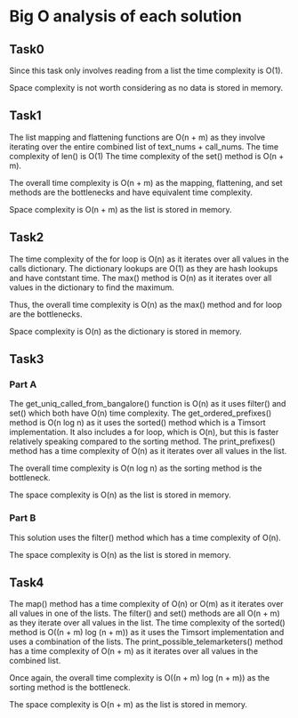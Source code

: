 # Big O analysis of each solution

## Task0

Since this task only involves reading from a list the time complexity is O(1).

Space complexity is not worth considering as no data is stored in memory.

## Task1

The list mapping and flattening functions are O(n + m) as they involve iterating over the entire combined list of text_nums + call_nums.
The time complexity of len() is O(1)
The time complexity of the set() method is O(n + m).

The overall time complexity is O(n + m) as the mapping, flattening, and set methods are the bottlenecks and have equivalent time complexity.

Space complexity is O(n + m) as the list is stored in memory.

## Task2

The time complexity of the for loop is O(n) as it iterates over all values in the calls dictionary.
The dictionary lookups are O(1) as they are hash lookups and have contstant time.
The max() method is O(n) as it iterates over all values in the dictionary to find the maximum.

Thus, the overall time complexity is O(n) as the max() method and for loop are the bottlenecks.

Space complexity is O(n) as the dictionary is stored in memory.

## Task3

### Part A

The get_uniq_called_from_bangalore() function is O(n) as it uses filter() and set() which both have O(n) time complexity.
The get_ordered_prefixes() method is O(n log n) as it uses the sorted() method which is a Timsort implementation. It also includes a for loop, which is O(n), but this is faster relatively speaking compared to the sorting method.
The print_prefixes() method has a time complexity of O(n) as it iterates over all values in the list.

The overall time complexity is O(n log n) as the sorting method is the bottleneck.

The space complexity is O(n) as the list is stored in memory.

### Part B

This solution uses the filter() method which has a time complexity of O(n).

The space complexity is O(n) as the list is stored in memory.

## Task4

The map() method has a time complexity of O(n) or O(m) as it iterates over all values in one of the lists.
The filter() and set() methods are all O(n + m) as they iterate over all values in the list.
The time complexity of the sorted() method is O((n + m) log (n + m)) as it uses the Timsort implementation and uses a combination of the lists.
The print_possible_telemarketers() method has a time complexity of O(n + m) as it iterates over all values in the combined list.

Once again, the overall time complexity is O((n + m) log (n + m)) as the sorting method is the bottleneck.

The space complexity is O(n + m) as the list is stored in memory.
